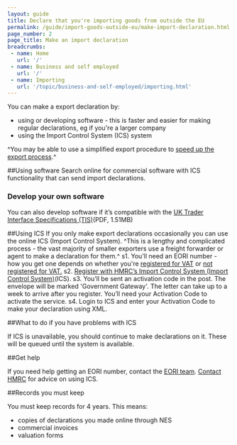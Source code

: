 ```yaml
---
layout: guide
title: Declare that you're importing goods from outside the EU
permalink: /guide/import-goods-outside-eu/make-import-declaration.html
page_number: 2
page_title: Make an import declaration
breadcrumbs:
 - name: Home
   url: '/'
 - name: Business and self employed
   url: '/'
 - name: Importing
   url: '/topic/business-and-self-employed/importing.html'   
---
```


You can make a export declaration by:

* using or developing software - this is faster and easier for making regular declarations, eg if you're a larger company
* using the Import Control System (ICS) system

^You may be able to use a simplified export procedure to [speed up the export process](/apply-simplified-declaration-procedure-sdp-imports-exports.html).^

##Using software
Search online for commercial software with ICS functionality that can send import declarations.

### Develop your own software
You can also develop software if it’s compatible with the [UK Trader Interface Specifications (TIS)](https://www.gov.uk/government/uploads/system/uploads/attachment_data/file/382876/tis-ics-2-5.pdf)(PDF, 1.51MB)

##Using ICS
If you only make export declarations occasionally you can use the online ICS (Import Control System).
^This is a lengthy and complicated process - the vast majority of smaller exporters use a freight forwarder or agent to make a declaration for them.^
s1. You’ll need an EORI number - how you get one depends on whether you're [registered for VAT](https://online.hmrc.gov.uk/shortforms/form/EORIVAT) or [not registered for VAT.](https://online.hmrc.gov.uk/shortforms/form/EORINonVATExport)
s2. [Register with HMRC’s Import Control System (Import Control System)](https://online.hmrc.gov.uk/registration/organisation)(ICS). 
s3. You’ll be sent an activation code in the post. The envelope will be marked 'Government Gateway'. The letter can take up to a week to arrive after you register. You’ll need your Activation Code to activate the service.
s4. Login to ICS and enter your Activation Code to make your declaration using XML. 

##What to do if you have problems with ICS

If ICS is unavailable, you should continue to make declarations on it. These will be queued until the system is available.

##Get help

If you need help getting an EORI number, contact the [EORI team](https://online.hmrc.gov.uk/shortforms/form/EORIContact).
[Contact HMRC](/government/organisations/hm-revenue-customs/contact/new-computerised-transit-system-enquiries) for advice on using ICS.

##Records you must keep

You must keep records for 4 years. This means:

- copies of declarations you made online through NES
- commercial invoices
- valuation forms






